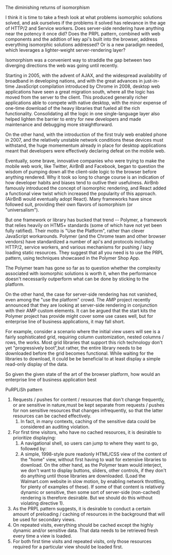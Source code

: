 The diminishing returns of isomorphism

I think it is time to take a fresh look at what problems isomorphic solutions solved, and ask ourselves if the problems it solved has relevance in the age of HTTP/2 and Service workers.  Does server-side rendering have anything near the potency it once did? Does the PRPL pattern, combined with web components and the addtion of key api's built into the browser, address everything isomorphic solutions addressed?  Or is a new paradigm needed, which leverages a lighter-weight server-rendering layer?  

Isomorphism was a convenient way to straddle the gap between two diverging directions the web was going until recently.  

Starting in 2005, with the advent of AJAX, and the widespread availability of broadband in developing nations, and with the great advances in just-in-time JavaScript compilation introduced by Chrome in 2008, desktop web applications have seen a great migration south, where all the logic has moved from the server to the client.  This produced generally richer applications able to compete with native desktop, with the minor expense of one-time download of the heavy libraries that fueled all the rich functionality.  Consolidating all the logic in one single-language layer also helped lighten the barrier to entry for new developers and made maintenance and debugging more straightforward.

On the other hand, with the introduction of the first truly web enabled phone in 2007, and the relatively unstable network conditions these devices must withstand, the huge momementum already in place for desktop applications meant that developers were effectively declaring defeat on the mobile web.

Eventually, some brave, innovative companies who were trying to make the mobile web work, like Twitter, AirBnB and Facebook, began to question the wisdom of pumping down all the client-side logic to the browser before anything rendered. Why it took so long to change course is an indication of how developer habits and biases tend to outlive their usefulness.  AirBnb famously introduced the concept of isomorphic rendering, and React added a functional view twist which increased the popularity of this approach.  (AirBnB would eventually adopt React).  Many frameworks have since followed suit, providing their own flavors of isomorphism (or "universalism").

But one framework or library has bucked that trend -- Polymer, a framework that relies heavily on HTM5+ standards (some of which have not yet been fully ratified).  Their motto is "Use the Platform", rather than clever JavaScript workarounds.  Polymer (and the Chrome team and other browser vendors) have standardized a number of api's and protocols
including HTTP/2, service workers, and various mechanisms for pushing / lazy loading static resources.  They suggest that all you need is to use the PRPL pattern, using techniques showcased in the Polymer Shop App.

The Polymer team has gone so far as to question whether the complexity associated with isomorphic solutions is worth it, when the performance doesn't necessarily outperform what can be done by sticking to the platform.  

On the other hand, the case for server-side rendering has not vanished, even among the "use the platform" crowd.  The AMP project recently announced that they are looking at server-side rendering in conjunction with their AMP custom elements.  It can be argued that the start kits the Polymer project has provide might cover some use cases well, but for enterprise line of business applications, it may fall short.

For example, consider a scenario where the initial view users will see is a fairly sophisticated grid, requiring column customization, nested columns / rows, the works.  Most grid libraries that support this rich technology don't yet "progressively boot",but rather, the entire library needs to be downloaded before the grid becomes functional.  While waiting for the libraries to download, it could be be beneficial to at least display a simple read-only display of the data.

So given the given state of the art of the browser platform, how would an enterprise line of business application best

PuRPLiSh pattern

1. Requests / pushes for content / resources that don't change frequently, or are sensitive in nature,must be kept separate from requests / pushes for non sensitive resources that changes infrequently, so that the latter resources can be cached effectively.
    1. In fact, in many contexts, caching of the sensitive data could be considered an auditing violation.
2. For first time visitors, who have no cached resources, it is desirable to prioritize displaying:
    1. A navigational shell, so users can jump to where they want to go, followed by:
    2. A simple, 1998-style pure readonly HTML/CSS view of the content of the "home" view, without first having to wait for extensive libraries to download.  On the other hand, as the Polymer team would interject, we don't want to display buttons, sliders, other controls, if they don't do anything until those libraries are downloaded.  (Load the Walmart.com website in slow motion, by enabling network throttling, for plenty of examples of these). If some of that content is relatively dynamic or sensitive, then some sort of server-side (non-cached) rendering is therefore desirable. But we should do this without violating directive 1).
3.  As the PRPL pattern suggests, it is desirable to conduct a certain amount of preloading / caching of resources in the background that will be used for secondary views.
4.  On repeated visits, everything should be cached except the highly dynamic and/or sensitive data.  That data needs to be retrieved fresh every time a view is loaded.
5. For both first time visits and repeated visits, only those resources required for a particular view should be loaded first.

 